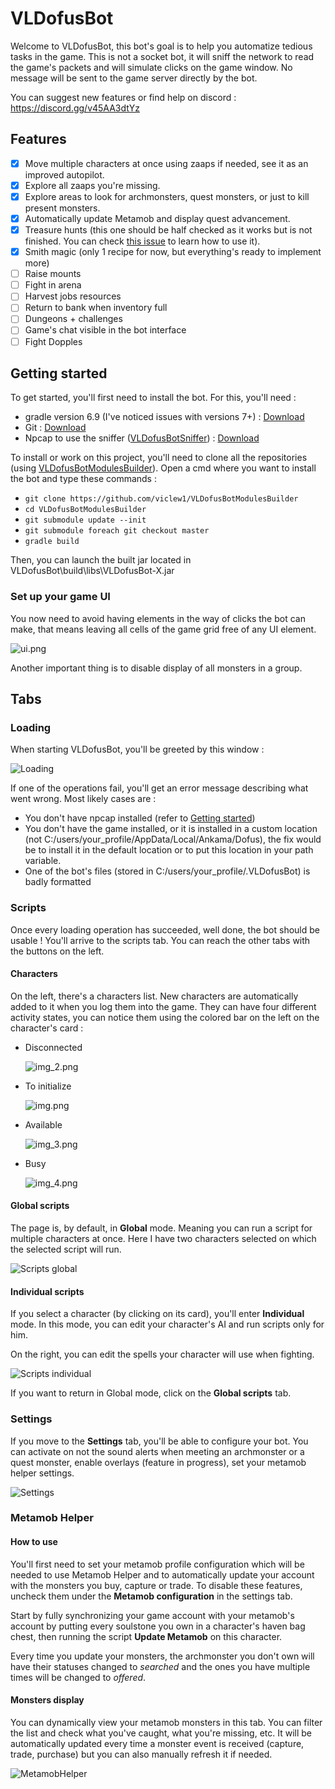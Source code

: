 # VLDofusBot

Welcome to VLDofusBot, this bot's goal is to help you automatize tedious tasks in the game. This is not a socket bot, it
will sniff the network to read the game's packets and will simulate clicks on the game window. No message will be sent
to the game server directly by the bot.

You can suggest new features or find help on discord : https://discord.gg/v45AA3dtYz

## Features

- [x] Move multiple characters at once using zaaps if needed, see it as an improved autopilot.
- [x] Explore all zaaps you're missing.
- [x] Explore areas to look for archmonsters, quest monsters, or just to kill present monsters.
- [x] Automatically update Metamob and display quest advancement.
- [x] Treasure hunts (this one should be half checked as it works but is not finished. You can
  check [this issue](https://github.com/viclew1/VLDofusBot/issues/8) to learn how to use it).
- [x] Smith magic (only 1 recipe for now, but everything's ready to implement more)
- [ ] Raise mounts
- [ ] Fight in arena
- [ ] Harvest jobs resources
- [ ] Return to bank when inventory full
- [ ] Dungeons + challenges
- [ ] Game's chat visible in the bot interface
- [ ] Fight Dopples

## Getting started

To get started, you'll first need to install the bot. For this, you'll need :

- gradle version 6.9 (I've noticed issues with versions 7+) : [Download](https://gradle.org/releases/)
- Git : [Download](https://git-scm.com/downloads)
- Npcap to use the
  sniffer ([VLDofusBotSniffer](https://github.com/viclew1/VLDofusBotSniffer)) : [Download](https://npcap.com/#download)

To install or work on this project, you'll need to clone all the repositories
(using [VLDofusBotModulesBuilder](https://github.com/viclew1/VLDofusBotModulesBuilder)). Open a cmd where you want to
install the bot and type these commands :

- ```git clone https://github.com/viclew1/VLDofusBotModulesBuilder```
- ```cd VLDofusBotModulesBuilder```
- ```git submodule update --init```
- ```git submodule foreach git checkout master```
- ```gradle build```

Then, you can launch the built jar located in VLDofusBot\build\libs\VLDofusBot-X.jar

### Set up your game UI

You now need to avoid having elements in the way of clicks the bot can make, that means leaving all cells of the game
grid free of any UI element.

![ui.png](demo/ui.png)

Another important thing is to disable display of all monsters in a group.

## Tabs

### Loading

When starting VLDofusBot, you'll be greeted by this window :

![Loading](demo/loading_screen.png)

If one of the operations fail, you'll get an error message describing what went wrong.
Most likely cases are :

- You don't have npcap installed (refer to [Getting started](#getting-started))
- You don't have the game installed, or it is installed in a custom location
  (not C:/users/your_profile/AppData/Local/Ankama/Dofus), the fix would be to install it in the default location or to
  put this location in your path variable.
- One of the bot's files (stored in C:/users/your_profile/.VLDofusBot) is badly formatted

### Scripts

Once every loading operation has succeeded, well done, the bot should be usable ! You'll arrive to the scripts tab.
You can reach the other tabs with the buttons on the left.

#### Characters

On the left, there's a characters list. New characters are automatically added to it when you log them into the game.
They can have four different activity states, you can notice them using the colored bar on the left on the character's
card :

- Disconnected

  ![img_2.png](demo/status_disconnected.png)
- To initialize

  ![img.png](demo/status_to_initialize.png)
- Available

  ![img_3.png](demo/status_available.png)
- Busy

  ![img_4.png](demo/status_busy.png)

#### Global scripts

The page is, by default, in **Global** mode. Meaning you can run a script for multiple characters at once. Here I have
two characters selected on which the selected script will run.

![Scripts global](demo/scripts_screen_global.png)

#### Individual scripts

If you select a character (by clicking on its card), you'll enter **Individual** mode. In this mode, you can edit
your character's AI and run scripts only for him.

On the right, you can edit the spells your character will use when fighting.

![Scripts individual](demo/scripts_screen_individual.png)

If you want to return in Global mode, click on the **Global scripts** tab.

### Settings

If you move to the **Settings** tab, you'll be able to configure your bot. You can activate on not the sound alerts when
meeting an archmonster or a quest monster, enable overlays (feature in progress), set your metamob helper settings.

![Settings](demo/settings_screen.png)

### Metamob Helper

#### How to use

You'll first need to set your metamob profile configuration which will be needed to
use Metamob Helper and to automatically update your account with the monsters you buy, capture or
trade. To disable these features, uncheck them under the **Metamob configuration** in the settings tab.

Start by fully synchronizing your game account with your metamob's account by putting every soulstone you own in a
character's haven bag chest, then running the script **Update Metamob** on this character.

Every time you update your monsters, the archmonster you don't own will have their statuses changed to *searched* and
the ones you have multiple times will be changed to *offered*.

#### Monsters display

You can dynamically view your metamob monsters in this tab. You can filter the list and check what you've caught, what
you're missing, etc. It will be automatically updated every time a monster event is received (capture, trade,
purchase) but you can also manually refresh it if needed.

![MetamobHelper](demo/metamob_screen.png)
